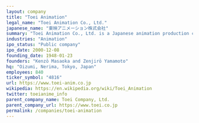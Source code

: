 ```yaml
---
layout: company
title: "Toei Animation"
legal_name: "Toei Animation Co., Ltd."
japanese_name: "東映アニメーション株式会社"
summary: "Toei Animation Co., Ltd. is a Japanese animation production company and a subsidiary of Toei Corporation. It's a member of the Japan Animation Association and the oldest existing animation production company in Japan."
industries: "Animation"
ipo_status: "Public company"
ipo_date: 2000-12-08
founding_date: 1948-01-23
founders: "Kenzō Masaoka and Zenjirō Yamamoto"
hq: "Oizumi, Nerima, Tokyo, Japan"
employees: 840
ticker_symbol: "4816"
url: https://www.toei-anim.co.jp
wikipedia: https://en.wikipedia.org/wiki/Toei_Animation
twitter: toeianime_info
parent_company_name: Toei Company, Ltd.
parent_company_url: https://www.toei.co.jp
permalink: /companies/toei-animation
---
```

